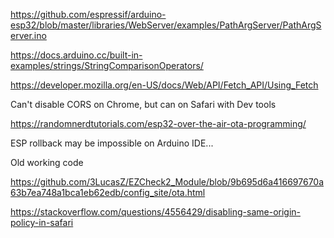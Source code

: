 https://github.com/espressif/arduino-esp32/blob/master/libraries/WebServer/examples/PathArgServer/PathArgServer.ino

https://docs.arduino.cc/built-in-examples/strings/StringComparisonOperators/

https://developer.mozilla.org/en-US/docs/Web/API/Fetch_API/Using_Fetch

Can't disable CORS on Chrome, but can on Safari with Dev tools

https://randomnerdtutorials.com/esp32-over-the-air-ota-programming/

ESP rollback may be impossible on Arduino IDE...

Old working code

https://github.com/3LucasZ/EZCheck2_Module/blob/9b695d6a416697670a63b7ea748a1bca1eb62edb/config_site/ota.html

https://stackoverflow.com/questions/4556429/disabling-same-origin-policy-in-safari
